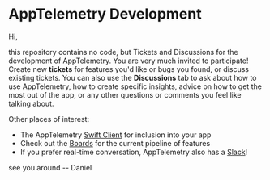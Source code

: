 # AppTelemetry Development

Hi, 

this repository contains no code, but Tickets and Discussions for the development of AppTelemetry. You are very much invited to participate! Create new **tickets** for features you'd like or bugs you found, or discuss existing tickets. You can also use the **Discussions** tab to ask about how to use AppTelemetry, how to create specific insights, advice on how to get the most out of the app, or any other questions or comments you feel like talking about.

Other places of interest:

- The AppTelemetry [Swift Client](https://github.com/AppTelemetry/SwiftClient) for inclusion into your app
- Check out the [Boards](https://github.com/orgs/AppTelemetry/projects) for the current pipeline of features
- If you prefer real-time conversation, AppTelemetry also has a [Slack](https://apptelemetry.io/pages/slack.html)!

see you around
-- Daniel
